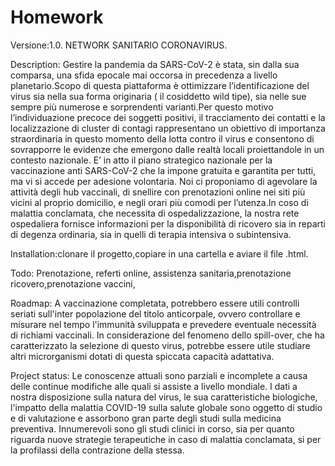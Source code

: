 # Homework
Versione:1.0.
NETWORK SANITARIO CORONAVIRUS.

Description: Gestire la  pandemia da SARS-CoV-2 è stata, sin dalla sua comparsa, una sfida epocale mai occorsa in precedenza a livello planetario.Scopo di questa piattaforma è ottimizzare l’identificazione del virus sia nella sua forma originaria ( il cosiddetto wild tipe), sia nelle sue sempre più numerose e sorprendenti varianti.Per questo motivo l’individuazione precoce dei soggetti positivi, il tracciamento dei contatti e la localizzazione di cluster di  contagi rappresentano un obiettivo di importanza straordinaria in questo momento della lotta contro il virus e consentono di sovrapporre le evidenze che emergono dalle realtà locali  proiettandole in un contesto nazionale. E’ in atto il piano strategico nazionale per la vaccinazione anti SARS-CoV-2 che la impone gratuita e garantita per tutti, ma vi si accede per adesione volontaria. Noi ci proponiamo di agevolare la attività degli hub vaccinali, di snellire con prenotazioni online nei siti più vicini al proprio domicilio, e negli orari più comodi per l’utenza.In coso di malattia conclamata, che necessita di ospedalizzazione, la nostra rete ospedaliera fornisce informazioni per la disponibilità di ricovero sia in reparti di degenza ordinaria, sia in quelli di terapia intensiva o subintensiva.

Installation:clonare il progetto,copiare in una cartella e aviare il file .html.

Todo: Prenotazione, referti online, assistenza sanitaria,prenotazione ricovero,prenotazione vaccini,

Roadmap: A vaccinazione completata, potrebbero essere utili controlli seriati sull'inter popolazione del titolo anticorpale, ovvero controllare e misurare nel tempo l'immunità sviluppata e prevedere eventuale necessità di richiami vaccinali.
In considerazione del fenomeno dello spill-over, che ha caratterizzato la selezione di questo virus, potrebbe essere utile studiare altri microrganismi dotati di questa spiccata capacità adattativa.

Project status: Le conoscenze attuali sono parziali e incomplete a causa delle continue modifiche alle quali si assiste a livello mondiale. I dati a nostra disposizione sulla natura del virus, le sua caratteristiche biologiche, l'impatto della malattia COVID-19 sulla salute globale sono oggetto di studio e di valutazione e assorbono gran parte degli studi sulla medicina preventiva.
Innumerevoli sono gli studi clinici in corso, sia per quanto riguarda nuove strategie terapeutiche in caso di malattia conclamata, si per la profilassi della contrazione della stessa.
